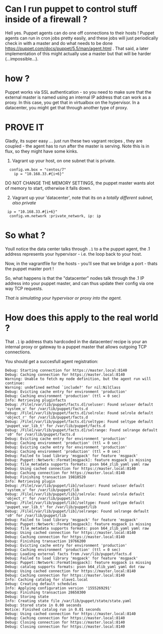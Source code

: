 # Can I run puppet to control stuff inside of a firewall ? 

Hell yes.  Puppet agents can do one off connections to their hosts !  Puppet agents can run in cron jobs pretty easily, and these jobs will just periodically check in with a master and do what needs to be done https://puppet.com/docs/puppet/5.5/man/agent.html  .  That said, a later implementation of this might actually use a master but that will be harder (...impossible...).


# how ?

Puppet works via SSL authentication - so you need to make sure that the external master is named using an internal IP address that can work as a proxy.  In this case, you get that in virtualbox on the hypervisor.  In a datacenter, you might get that through another type of proxy.

# PROVE IT

Gladly, its super easy ... just run these two vagrant recipes , they are coupled - the agent has to run after the master is serving.  Note this is in flux, so they might have some kinks.

1) Vagrant up your host, on one subnet that is private.
```
  config.vm.box = "centos/7"
    ip = "10.168.33.#{i+6}"   
```

DO NOT CHANGE THE MEMORY SETTINGS, the puppet master wants alot of memory to start, otherwise it falls down.

2) Vagrant up your 'datacenter', note that its on a *totally different subnet, also private*

```
 ip = "10.168.33.#{i+6}"
  config.vm.network :private_network, ip: ip
```
# So what ?

Youll notice the data center talks through `.1` to a the puppet agent, the .1 address represents
your hypervisor - i.e. the loop back to your host.  

Now, in the vagrantfile for the hosts - you'll see that we bridge a port - thats the puppet master port !

So, what happens is that the "datacenter" nodes talk through the .1 IP address into your puppet master, and can thus
update their config via one way TCP requests. 

*That is simulating your hypervisor or proxy into the agent.*

# How does this apply to the real world ? 

That `.1` ip address thats hardcoded in the datacenter/ recipe is your an internal proxy or gateway to a puppet master 
that allows outgoing TCP connections.

You should get a succesfull agent registration:

```
Debug: Starting connection for https://master.local:8140
Debug: Caching connection for https://master.local:8140
Warning: Unable to fetch my node definition, but the agent run will continue:
Warning: undefined method `include?' for nil:NilClass
Debug: Evicting cache entry for environment 'production'
Debug: Caching environment 'production' (ttl = 0 sec)
Info: Retrieving pluginfacts
Debug: /File[/var/lib/puppet/facts.d]/seluser: Found seluser default 'system_u' for /var/lib/puppet/facts.d
Debug: /File[/var/lib/puppet/facts.d]/selrole: Found selrole default 'object_r' for /var/lib/puppet/facts.d
Debug: /File[/var/lib/puppet/facts.d]/seltype: Found seltype default 'puppet_var_lib_t' for /var/lib/puppet/facts.d
Debug: /File[/var/lib/puppet/facts.d]/selrange: Found selrange default 's0' for /var/lib/puppet/facts.d
Debug: Evicting cache entry for environment 'production'
Debug: Caching environment 'production' (ttl = 0 sec)
Debug: Evicting cache entry for environment 'production'
Debug: Caching environment 'production' (ttl = 0 sec)
Debug: Failed to load library 'msgpack' for feature 'msgpack'
Debug: Puppet::Network::Format[msgpack]: feature msgpack is missing
Debug: file_metadata supports formats: pson b64_zlib_yaml yaml raw
Debug: Using cached connection for https://master.local:8140
Debug: Caching connection for https://master.local:8140
Debug: Finishing transaction 19810520
Info: Retrieving plugin
Debug: /File[/var/lib/puppet/lib]/seluser: Found seluser default 'system_u' for /var/lib/puppet/lib
Debug: /File[/var/lib/puppet/lib]/selrole: Found selrole default 'object_r' for /var/lib/puppet/lib
Debug: /File[/var/lib/puppet/lib]/seltype: Found seltype default 'puppet_var_lib_t' for /var/lib/puppet/lib
Debug: /File[/var/lib/puppet/lib]/selrange: Found selrange default 's0' for /var/lib/puppet/lib
Debug: Failed to load library 'msgpack' for feature 'msgpack'
Debug: Puppet::Network::Format[msgpack]: feature msgpack is missing
Debug: file_metadata supports formats: pson b64_zlib_yaml yaml raw
Debug: Using cached connection for https://master.local:8140
Debug: Caching connection for https://master.local:8140
Debug: Finishing transaction 19766200
Debug: Evicting cache entry for environment 'production'
Debug: Caching environment 'production' (ttl = 0 sec)
Debug: Loading external facts from /var/lib/puppet/facts.d
Debug: Failed to load library 'msgpack' for feature 'msgpack'
Debug: Puppet::Network::Format[msgpack]: feature msgpack is missing
Debug: catalog supports formats: pson b64_zlib_yaml yaml dot raw
Debug: Using cached connection for https://master.local:8140
Debug: Caching connection for https://master.local:8140
Info: Caching catalog for slave1.local
Debug: Creating default schedules
Info: Applying configuration version '1555269291'
Debug: Finishing transaction 28658300
Debug: Storing state
Info: Creating state file /var/lib/puppet/state/state.yaml
Debug: Stored state in 0.00 seconds
Notice: Finished catalog run in 0.01 seconds
Debug: Using cached connection for https://master.local:8140
Debug: Caching connection for https://master.local:8140
Debug: Closing connection for https://master.local:8140
Debug: Closing connection for https://master.local:8140
```


